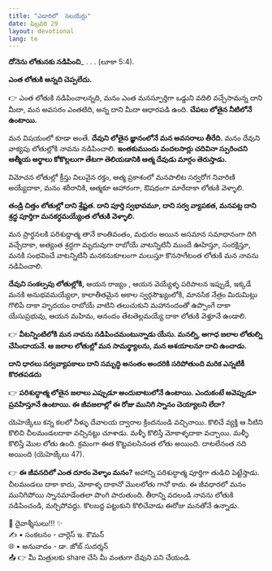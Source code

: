 ```yaml
---
title: "ఎడారిలో  సెలయేర్లు"
date: ఫిబ్రవరి 29
layout: devotional
lang: te
---
```


**దోనెను లోతునకు నడిపించి**_ . . . (లూకా 5:4). 

**ఎంత లోతుకి అన్నది చెప్పలేదు.**

👉 ఎంత లోతుకి నడిపించాలన్నది, మనం ఎంత మనస్ఫూర్తిగా ఒడ్డుని వదిలి వచ్చేసామన్న దాని మీదా, మన అవసరం ఎంతటిది, అన్న దాని మీదా ఆధారపడి ఉంది. **చేపలు లోతైన నీటిలోనే ఉంటాయి.**

మన విషయంలో కూడా అంతే. **దేవుని లోతైన జ్ఞానంలోనే మన అవసరాలు తీరేది.** మనం దేవుని వాక్యపు లోతుల్లోకి నావను నడిపించాలి. 
**ఇంతకుముందు వందలసార్లు చదివినా స్పురించని ఆత్మీయ అర్థాలు కోకొల్లలుగా తేటగా తెలియడానికి ఆత్మ దేవుడు మార్గం తెరుస్తాడు.**

విమోచన లోతుల్లో క్రీస్తు విలువైన రక్తం, ఆత్మ ప్రకాశంలో మనపాలిట సర్వరోగ నివారిణి అయ్యేదాకా, మనం శరీరానికి, ఆత్మకూ ఆహారంగా, ఔషధంగా మారేదాకా లోతుకి వెళ్ళాలి.

**తండ్రి చిత్తం లోతుల్లో దాని శ్రేష్టత. దాని పూర్తి స్వభావమూ, దాని సర్వ వ్యాపకత, మనపట్ల దాని శ్రద్ధ పూర్తిగా మనకర్ధమయ్యేంత లోతుకి వెళ్ళాలి.**

మన ప్రార్థనలకి పరిశుద్దాత్మ తానే కాంతివంతం, మధురం అయిన అసమాన సమాధానంగా దిగి వచ్చేదాకా, అత్యంత శ్రద్ధగా మృదువుగా రాబోయే వాటన్నిటినీ ముందే ఊహిస్తూ, సంరక్షిస్తూ, మనకి సంభవించే వాటన్నిటినీ మనకనుకూలంగా మలుస్తూ కొనసాగేటంత లోతుకి మన నావను నడిపించాలి.

**దేవుని సంకల్పపు లోతుల్లోకి,** ఆయన రాజ్యం , ఆయన వెయ్యేళ్ళ పరిపాలన ఇప్పుడే, ఇక్కడే మనకి అనుభవమయ్యేలా, కాలాతీతమైన అకాల స్వర్గసౌఖ్యంలోకి, మానసిక నేత్రం మిరుమిట్లు గొలిపే దాకా హృదయం రాబోయే వాటిని తలుచుకుని మహానందంతో ఉప్పొంగే దాకా యేసుప్రభువు, ఆయన మహిమ, ఆనందం తేటతెల్లమయ్యే దాకా లోతుకి వెళ్తూనే ఉండాలి.

👉 **వీటన్నింటిలోకి మన నావను నడిపించమంటున్నాడు యేసు. మనల్ని, అగాధ జలాల లోతుల్ని చేసిందాయనే. ఆ జలాల లోతుల్లో మన సామర్థ్యాలను, మన ఆశయాలనూ దాచి ఉంచాడు.**

**దాని ధారలు సర్వవ్యాపకాలు దాని సమృద్ధి అనంతం అందరికి సరిపోతుంది మరిక ఎన్నటికీ కొరతపడదు**

👉 **పరిశుద్ధాత్మ లోతైన జలాలు ఎప్పుడూ అందుబాటులోనే ఉంటాయి. ఎందుకంటే అవెప్పుడూ ప్రవహిస్తూనే ఉంటాయి. ఈ జీవజలాల్లో ఈ రోజు మునిగి స్నానం చెయ్యాలని లేదా?**

 యెహెజ్కేలు కన్న కలలో నీళ్ళు దేవాలయ ద్వారాల క్రిందనుండి వచ్చినాయి. కొలిచే వ్యక్తి ఆ నీటిని కొలిచి చీలమండలదాకా వచ్చినట్టు చూశాడు. మళ్ళీ కొలిస్తే మోకాళ్ళదాకా వచ్చాయి. మళ్ళీ కొలిస్తే మొల లోతు ఉంది. క్రమంగా ఈత కొట్టవలసినంత లోతు అయింది. దాటలేనంత నది అయింది (యెహెజ్కేలు 47). 

👉 **ఈ జీవనదిలో ఎంత దూరం వెళ్ళాం మనం?** అహాన్ని పరిశుద్ధాత్మ పూర్తిగా తుడిచి పెట్టేస్తాడు. చీలమండలు దాకా కాదు, మోకాళ్ళ దాకానో మొలలోతు గానో కాదు. ఈ జీవధారలో మనం మునిగిపోయి స్నానమాడేంతలా పొంగి పారుతుంది. తీరాన్ని వదలండి నావను లోతుకి నడిపించండి, మర్చిపోవద్దు. కొలబద్ద పట్టుకుని కొలిచేవాడు ఈరోజు మనతోనే ఉన్నాడు.

<div class="blessing">🙏 <span class="bless-text">దైవాశ్శీసులు!!!</span> ✨</div>

<div class="credit">✍️ <span class="credit-text">▪ సంకలనం - చార్లెస్ ఇ. కౌమన్</span></div>
<div class="credit">🌐 <span class="credit-text">▪ అనువాదం - డా. జోబ్ సుదర్శన్</span></div>


<div class="share">📤 👉 <span class="share-text">మీ మిత్రులకు share చేసి మీ వంతుగా దేవుని పని చేయండి.</span></div>
